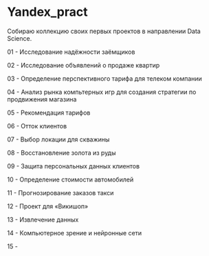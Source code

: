 # Yandex_pract
Собираю коллекцию своих первых проектов в направлении Data Science.

01 - Исследование надёжности заёмщиков

02 - Исследование объявлений о продаже квартир

03 - Определение перспективного тарифа для телеком компании

04 - Анализ рынка компьтерных игр для создания стратегии по продвижения магазина

05 - Рекомендация тарифов

06 - Отток клиентов

07 - Выбор локации для скважины

08 - Восстановление золота из руды

09 - Защита персональных данных клиентов

10 - Определение стоимости автомобилей

11 - Прогнозирование заказов такси

12 - Проект для «Викишоп»

13 - Извлечение данных

14 - Компьютерное зрение и нейронные сети

15 - 

